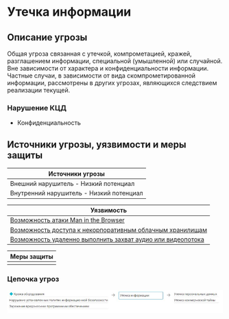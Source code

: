 # Утечка информации

## Описание угрозы
Общая угроза связанная с утечкой, компрометацией, кражей, разглашением информации, специальной (умышленной) или случайной. Вне зависимости от характера и конфиденциальности информации.
Частные случаи, в зависимости от вида скомпрометированной информации, рассмотрены в других угрозах, являющихся следствием реализации текущей.

### Нарушение КЦД
+ Конфиденциальность 


## Источники угрозы, уязвимости и меры защиты
|Источники угрозы|
|-|
|Внешний нарушитель - Низкий потенциал|
|Внутренний нарушитель - Низкий потенциал|

|Уязвимость|
|--------|
|[Возможность атаки Man in the Browser](/vkr/vulnerabilities/page15)|
|[Возможность доступа к некорпоративным облачным хранилищам](/vkr/vulnerabilities/page16)|
|[Возможность удаленно выполнить захват аудио или видеопотока](/vkr/vulnerabilities/page17)|



|Меры защиты|
|--------|
||

### Цепочка угроз
![Цепочка угроз](image/img11.JPG "Цепочка угроз")
